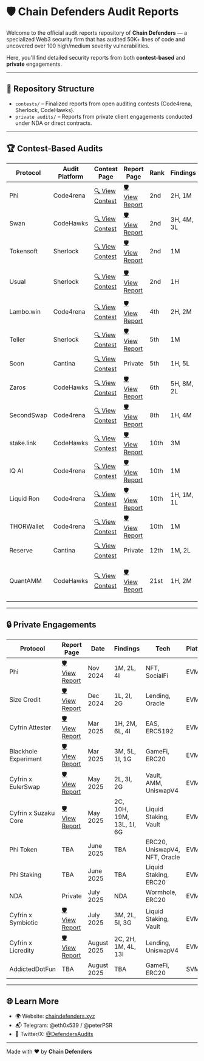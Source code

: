 # 🛡️ Chain Defenders Audit Reports

Welcome to the official audit reports repository of **Chain Defenders** — a specialized Web3 security firm that has audited 50K+ lines of code and uncovered over 100 high/medium severity vulnerabilities.

Here, you'll find detailed security reports from both **contest-based** and **private** engagements.

---

## 📁 Repository Structure

- `contests/` – Finalized reports from open auditing contests (Code4rena, Sherlock, CodeHawks).
- `private audits/` – Reports from private client engagements conducted under NDA or direct contracts.

---

## 🏆 Contest-Based Audits

| Protocol   | Audit Platform | Contest Page                                                                             | Report Page                                                                                                 | Rank | Findings   | Tech                                      | Platform  |
| ---------- | -------------- | ---------------------------------------------------------------------------------------- | ----------------------------------------------------------------------------------------------------------- | ---- | ---------- | ----------------------------------------- | --------- |
| Phi        | Code4rena      | [🔍 View Contest](https://code4rena.com/audits/2024-08-phi)                              | [🛡️ View Report](https://github.com/Chain-Defenders/portfolio/blob/master/contests/phi-aug-2024.pdf)        | 2nd  | 2H, 1M     | NFT, SocialFi                             | EVM       |
| Swan       | CodeHawks      | [🔍 View Contest](https://codehawks.cyfrin.io/c/2024-10-swan-dria)                       | [🛡️ View Report](https://github.com/Chain-Defenders/portfolio/blob/master/contests/swan-oct-2024.pdf)       | 2nd  | 3H, 4M, 3L | AI Agents, NFT                            | EVM       |
| Tokensoft  | Sherlock       | [🔍 View Contest](https://audits.sherlock.xyz/contests/285)                              | [🛡️ View Report](https://github.com/Chain-Defenders/portfolio/blob/master/contests/tokensoft-may-2024.pdf)  | 2nd  | 1M         | ERC20, Vesting                            | EVM       |
| Usual      | Sherlock       | [🔍 View Contest](https://audits.sherlock.xyz/contests/575)                              | [🛡️ View Report](https://github.com/Chain-Defenders/portfolio/blob/master/contests/usual-nov-2024.pdf)      | 2nd  | 1H         | ERC20, Liquid Staking, Stablecoin         | EVM       |
| Lambo.win  | Code4rena      | [🔍 View Contest](https://code4rena.com/audits/2024-12-lambowin)                         | [🛡️ View Report](https://github.com/Chain-Defenders/portfolio/blob/master/contests/lambo-dec-2024.pdf)      | 4th  | 2H, 2M     | Token Launchpad, ERC20                    | EVM       |
| Teller     | Sherlock       | [🔍 View Contest](https://audits.sherlock.xyz/contests/472)                              | [🛡️ View Report](https://github.com/Chain-Defenders/portfolio/blob/master/contests/teller-dec-2024.pdf)     | 5th  | 1M         | Lending, Vault                            | EVM       |
| Soon       | Cantina        | [🔍 View Contest](https://cantina.xyz/competitions/08c2b0b4-8449-4136-82a2-7074ccdfffac) | Private                                                                                                     | 5th  | 1H, 5L     | Layer 1, NFT                              | EVM + SVM |
| Zaros      | CodeHawks      | [🔍 View Contest](https://codehawks.cyfrin.io/c/2025-01-zaros-part-2)                    | [🛡️ View Report](https://github.com/Chain-Defenders/portfolio/blob/master/contests/zaros-jan-2025.pdf)      | 6th  | 5H, 8M, 2L | Perpetuals, Leverage Trading              | EVM       |
| SecondSwap | Code4rena      | [🔍 View Contest](https://code4rena.com/audits/2024-12-secondswap)                       | [🛡️ View Report](https://github.com/Chain-Defenders/portfolio/blob/master/contests/secondswap-dec-2024.pdf) | 8th  | 1H, 4M     | DEX/AMM, Vesting                          | EVM       |
| stake.link | CodeHawks      | [🔍 View Contest](https://codehawks.cyfrin.io/c/2024-09-stakelink)                       | [🛡️ View Report](https://github.com/Chain-Defenders/portfolio/blob/master/contests/stakelink-oct-2024.pdf)  | 10th | 3M         | Liquid Staking, Chainlink                 | EVM       |
| IQ AI      | Code4rena      | [🔍 View Contest](https://code4rena.com/audits/2025-01-iq-ai)                            | [🛡️ View Report](https://github.com/Chain-Defenders/portfolio/blob/master/contests/iq-ai-jan-2025.pdf)      | 10th | 1M         | AI Agents, ERC20                          | EVM       |
| Liquid Ron | Code4rena      | [🔍 View Contest](https://code4rena.com/audits/2025-01-liquid-ron)                       | [🛡️ View Report](https://github.com/Chain-Defenders/portfolio/blob/master/contests/liquid-ron-jan-2025.pdf) | 10th | 1H, 1M, 1L | Liquid Staking                            | EVM       |
| THORWallet | Code4rena      | [🔍 View Contest](https://code4rena.com/audits/2025-02-thorwallet)                       | [🛡️ View Report](https://github.com/Chain-Defenders/portfolio/blob/master/contests/thorwallet-feb-2025.pdf) | 10th | 1M         | DeFi, LayerZero, ERC20                    | EVM       |
| Reserve    | Cantina        | [🔍 View Contest](https://cantina.xyz/competitions/8b94becd-54e7-41cd-88e6-caae7becc76a) | Private                                                                                                     | 12th | 1M, 2L     | SPL                                       | SVM       |
| QuantAMM   | CodeHawks      | [🔍 View Contest](https://codehawks.cyfrin.io/c/2024-12-quantamm)                        | [🛡️ View Report](https://github.com/Chain-Defenders/portfolio/blob/master/contests/quantamm-dec-2024.pdf)   | 21st | 1H, 2M     | Temporal Function AMM, Balancer V3, Vault | EVM       |

---

## 🔒 Private Engagements

| Protocol             | Report Page                                                                                                                  | Date        | Findings                  | Tech                          | Platform |
| -------------------- | ---------------------------------------------------------------------------------------------------------------------------- | ----------- | ------------------------- | ----------------------------- | -------- |
| Phi                  | [🛡️ View Report](https://github.com/Chain-Defenders/portfolio/blob/master/private%20audits/phi-nov-2024.pdf)                 | Nov 2024    | 1M, 2L, 4I                | NFT, SocialFi                 | EVM      |
| Size Credit          | [🛡️ View Report](https://github.com/Chain-Defenders/portfolio/blob/master/private%20audits/size-dec-2024.pdf)                | Dec 2024    | 1L, 2I, 2G                | Lending, Oracle               | EVM      |
| Cyfrin Attester      | [🛡️ View Report](https://github.com/Chain-Defenders/portfolio/blob/master/private%20audits/cyfrin-attester-mar-2025.pdf)     | Mar 2025    | 1H, 2M, 6L, 4I            | EAS, ERC5192                  | EVM      |
| Blackhole Experiment | [🛡️ View Report](https://github.com/Chain-Defenders/portfolio/blob/master/private%20audits/blackhole-mar-2025.pdf)           | Mar 2025    | 3M, 5L, 1I, 1G            | GameFi, ERC20                 | EVM      |
| Cyfrin x EulerSwap   | [🛡️ View Report](https://github.com/Chain-Defenders/portfolio/blob/master/private%20audits/cyfrin-eulerswap-may-2025.pdf)    | May 2025    | 2L, 3I, 2G                | Vault, AMM, UniswapV4         | EVM      |
| Cyfrin x Suzaku Core | [🛡️ View Report](https://github.com/Chain-Defenders/portfolio/blob/master/private%20audits/cyfrin-suzaku-core-june-2025.pdf) | May 2025    | 2C, 10H, 19M, 13L, 1I, 6G | Liquid Staking, Vault         | EVM      |
| Phi Token            | TBA                                                                                                                          | June 2025   | TBA                       | ERC20, UniswapV4, NFT, Oracle | EVM      |
| Phi Staking          | TBA                                                                                                                          | June 2025   | TBA                       | Liquid Staking, ERC20         | EVM      |
| NDA                  | Private                                                                                                                      | July 2025   | NDA                       | Wormhole, ERC20               | EVM      |
| Cyfrin x Symbiotic   | [🛡️ View Report](https://github.com/Chain-Defenders/portfolio/blob/master/private%20audits/cyfrin-symbiotic-jul-2025.pdf)                                                                                                                          | July 2025   | 3M, 2L, 5I, 3G                       | Liquid Staking, Vault                          | EVM      |
| Cyfrin x Licredity   | [🛡️ View Report](https://github.com/Chain-Defenders/portfolio/blob/master/private%20audits/cyfrin-licredity-aug-2025.pdf)    | August 2025 | 2C, 2H, 1M, 4L, 13I       | Lending, UniswapV4            | EVM      |
| AddictedDotFun       | TBA                                                                                                                          | August 2025 | TBA                       | GameFi, ERC20                 | SVM      |

---

## 🌐 Learn More

- 🌍 Website: [chaindefenders.xyz](https://www.chaindefenders.xyz)
- 📬 Telegram: @eth0x539 / @peterPSR
- 🧵 Twitter/X: [@DefendersAudits](https://x.com/DefendersAudits)

---

Made with ❤️ by **Chain Defenders**
